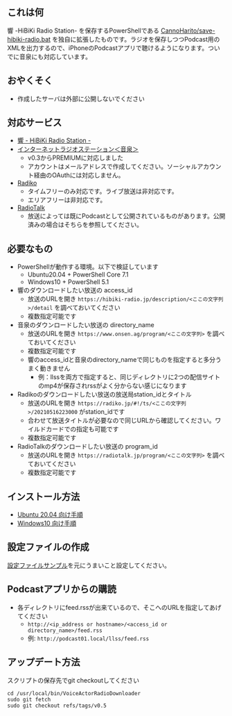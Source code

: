 ## これは何
響 -HiBiKi Radio Station- を保存するPowerShellである [CannoHarito/save-hibiki-radio.bat](https://gist.github.com/CannoHarito/75acd6ac09edfa93b54864bdd6b4df3e) を独自に拡張したものです。ラジオを保存しつつPodcast用のXMLを出力するので、iPhoneのPodcastアプリで聴けるようになります。ついでに音泉にも対応しています。

## おやくそく
* 作成したサーバは外部に公開しないでください

## 対応サービス
* [響 - HiBiKi Radio Station -](https://hibiki-radio.jp)
* [インターネットラジオステーション＜音泉＞](https://www.onsen.ag)
    * v0.3からPREMIUMに対応しました
    * アカウントはメールアドレスで作成してください。ソーシャルアカウント経由のOAuthには対応しません。
* [Radiko](https://radiko.jp/)
    * タイムフリーのみ対応です。ライブ放送は非対応です。
    * エリアフリーは非対応です。
* [RadioTalk](https://radiotalk.jp/)
    * 放送によっては既にPodcastとして公開されているものがあります。公開済みの場合はそちらを参照してください。

## 必要なもの
* PowerShellが動作する環境。以下で検証しています
    * Ubuntu20.04 + PowerShell Core 7.1
    * Windows10 + PowerShell 5.1
* 響のダウンロードしたい放送の access_id
    * 放送のURLを開き `https://hibiki-radio.jp/description/<ここの文字列>/detail` を調べておいてください
    * 複数指定可能です
* 音泉のダウンロードしたい放送の directory_name
    * 放送のURLを開き `https://www.onsen.ag/program/<ここの文字列>` を調べておいてください
    * 複数指定可能です
    * 響のaccess_idと音泉のdirectory_nameで同じものを指定すると多分うまく動きません
        * 例：llssを両方で指定すると、同じディレクトリに2つの配信サイトのmp4が保存されrssがよく分からない感じになります
* Radikoのダウンロードしたい放送の放送局station_idとタイトル
    * 放送のURLを開き `https://radiko.jp/#!/ts/<ここの文字列>/20210516223000` がstation_idです
    * 合わせて放送タイトルが必要なので同じURLから確認してください。ワイルドカードでの指定も可能です
    * 複数指定可能です
* RadioTalkのダウンロードしたい放送の program_id
    * 放送のURLを開き `https://radiotalk.jp/program/<ここの文字列>` を調べておいてください
    * 複数指定可能です

## インストール方法
* [Ubuntu 20.04 向け手順](./docs/setup_ubuntu.md)
* [Windows10 向け手順](./docs/setup_windows.md)

## 設定ファイルの作成
[設定ファイルサンプル](./docs/conf.md)を元にうまいこと設定してください。

## Podcastアプリからの購読
* 各ディレクトリにfeed.rssが出来ているので、そこへのURLを指定してあげてください
    * `http://<ip_address or hostname>/<access_id or directory_name>/feed.rss`
    * 例: `http://podcast01.local/llss/feed.rss`

## アップデート方法
スクリプトの保存先でgit checkoutしてください
``` shell
cd /usr/local/bin/VoiceActorRadioDownloader
sudo git fetch
sudo git checkout refs/tags/v0.5
```
